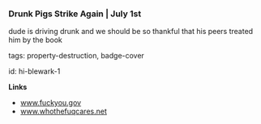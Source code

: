 ### Drunk Pigs Strike Again | July 1st

dude is driving drunk and we should be so thankful that his peers treated him by the book

tags: property-destruction, badge-cover

id: hi-blewark-1

**Links**

* www.fuckyou.gov
* www.whothefuqcares.net


